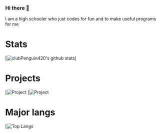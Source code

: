 ### Hi there 👋
I am a high schooler who just codes for fun and to make useful programs for me

# Stats
[![clubPenguin420's github stats](https://github-readme-stats.vercel.app/api?username=clubPenguin420&show_icons=true&theme=algolia)]

# Projects
[![Project](https://github-readme-stats.vercel.app/api/pin/?username=clubPenguin420&repo=calculator&theme=algolia)
[![Project](https://github-readme-stats.vercel.app/api/pin/?username=clubPenguin420&repo=calculator-gui&theme=algolia)

# Major langs
[![Top Langs](https://github-readme-stats.vercel.app/api/top-langs/?username=clubPenguin420&theme=algolia)
